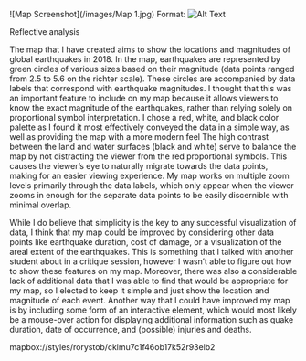 ![Map Screenshot](/images/Map 1.jpg)
Format: ![Alt Text](https://studio.mapbox.com/styles/rorystob/cklmu7c1f46ob17k52r93elb2/edit/#1.7/40.7/-78.4)

Reflective analysis

The map that I have created aims to show the locations and magnitudes of global 
earthquakes in 2018. In the map, earthquakes are represented by green circles of 
various sizes based on their magnitude (data points ranged from 2.5 to  5.6 on 
the richter scale). These circles are accompanied by data labels that correspond 
with earthquake magnitudes. I thought that this was an important feature to 
include on my map because it allows viewers to know the exact magnitude of the 
earthquakes, rather than relying solely on proportional symbol interpretation. 
I chose a red, white, and black color palette as I found it most effectively 
conveyed the data in a simple way, as well as providing the map with a more modern 
feel The high contrast between the land and water surfaces (black and white) serve 
to balance the map by not distracting the viewer from the red proportional symbols. 
This causes the viewer’s eye to naturally migrate towards the data points, making 
for an easier viewing experience. My map works on multiple zoom levels primarily 
through the data labels, which only appear when the viewer zooms in enough for the 
separate data points to be easily discernible with minimal overlap.

While I do believe that simplicity is the key to any successful visualization of 
data, I think that my map could be improved by considering other data points like 
earthquake duration, cost of damage, or a visualization of the areal extent of 
the earthquakes. This is something that I talked with another student about in 
a critique session, however I wasn’t able to figure out how to show these features 
on my map. Moreover, there was also a considerable lack of additional data that I 
was able to find that would be appropriate for my map, so I elected to keep it 
simple and just show the location and magnitude of each event. Another way that I 
could have improved my map is by including some form of an interactive element, 
which would most likely be a mouse-over action for displaying additional 
information such as quake duration, date of occurrence, and (possible) injuries 
and deaths.

mapbox://styles/rorystob/cklmu7c1f46ob17k52r93elb2


